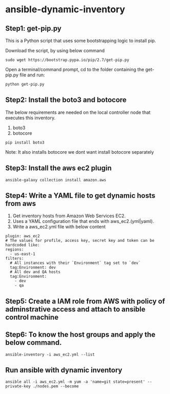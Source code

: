# ansible-dynamic-inventory
## Step1: get-pip.py
This is a Python script that uses some bootstrapping logic to install pip.

Download the script, by using below command 

```
sudo wget https://bootstrap.pypa.io/pip/2.7/get-pip.py
```
Open a terminal/command prompt, cd to the folder containing the get-pip.py file and run:
```
python get-pip.py
```
## Step2: Install the boto3 and botocore
The below requirements are needed on the local controller node that executes this inventory.
1. boto3
2. botocore
```
pip install boto3
```
Note: It also installs botocore we dont want install botocore separately
## Step3: Install the aws ec2 plugin
```
ansible-galaxy collection install amazon.aws
```
## Step4: Write a YAML file to get dynamic hosts from aws
1. Get inventory hosts from Amazon Web Services EC2.
2. Uses a YAML configuration file that ends with aws_ec2.(yml|yaml).
3. Write a aws_ec2.yml file with below content
```
plugin: aws_ec2
# The values for profile, access key, secret key and token can be hardcoded like:
regions:
  - us-east-1
filters:
  # All instances with their `Environment` tag set to `dev`
  tag:Environment: dev
  # All dev and QA hosts
  tag:Environment:
    - dev
    - qa
```
## Step5: Create a IAM role from AWS with policy of adminstrative access and attach to ansible control machine 
## Step6: To know the host groups and apply the below command.
```
ansible-inventory -i aws_ec2.yml --list
```
## Run ansible with dynamic inventory
```
ansible all -i aws_ec2.yml -m yum -a 'name=git state=present' --private-key ./nodes.pem --become
```
